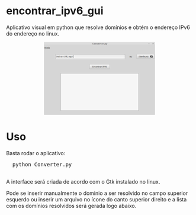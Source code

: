 # encontrar_ipv6_gui
  Aplicativo visual em python que resolve domínios e obtém o endereço IPv6 do endereço no linux.
  
<p align="center">
  <img src="https://github.com/jpdik/encontrar_ipv6_gui/blob/master/Samples/gui.png?raw=true" width="300"/>
</p>
  
# Uso  
  Basta rodar o aplicativo:
  <pre>
  python Converter.py
  </pre>
  
  A interface será criada de acordo com o Gtk instalado no linux.
  
  Pode se inserir manualmente o dominio a ser resolvido no campo superior esquerdo ou
  inserir um arquivo no ícone do canto superior direito e a lista com os domínios resolvidos
  será gerada logo abaixo.
